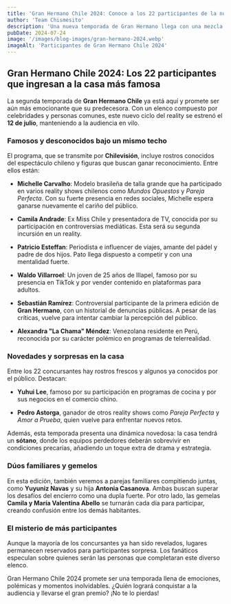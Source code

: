 ```yaml
---
title: 'Gran Hermano Chile 2024: Conoce a los 22 participantes de la nueva temporada'
author: 'Team Chismesito'
description: 'Una nueva temporada de Gran Hermano llega con una mezcla de famosos y anónimos dispuestos a competir.'
pubDate: 2024-07-24
image: '/images/blog-images/gran-hermano-2024.webp'
imageAlt: 'Participantes de Gran Hermano Chile 2024'
---
```


## Gran Hermano Chile 2024: Los 22 participantes que ingresan a la casa más famosa

La segunda temporada de **Gran Hermano Chile** ya está aquí y promete ser aún más emocionante que su predecesora. Con un elenco compuesto por celebridades y personas comunes, este nuevo ciclo del reality se estrenó el **12 de julio**, manteniendo a la audiencia en vilo. 

### Famosos y desconocidos bajo un mismo techo

El programa, que se transmite por **Chilevisión**, incluye rostros conocidos del espectáculo chileno y figuras que buscan ganar reconocimiento. Entre ellos están:

- **Michelle Carvalho**: Modelo brasileña de talla grande que ha participado en varios reality shows chilenos como *Mundos Opuestos* y *Pareja Perfecta*. Con su fuerte presencia en redes sociales, Michelle espera ganarse nuevamente el cariño del público.
  
- **Camila Andrade**: Ex Miss Chile y presentadora de TV, conocida por su participación en controversias mediáticas. Esta será su segunda incursión en un reality.

- **Patricio Esteffan**: Periodista e influencer de viajes, amante del pádel y padre de dos hijos. Pato llega dispuesto a competir y con una mentalidad fuerte.

- **Waldo Villarroel**: Un joven de 25 años de Illapel, famoso por su presencia en TikTok y por vender contenido en plataformas para adultos.

- **Sebastián Ramírez**: Controversial participante de la primera edición de **Gran Hermano**, con un historial de denuncias públicas. A pesar de las críticas, vuelve para intentar cambiar la percepción del público.

- **Alexandra "La Chama" Méndez**: Venezolana residente en Perú, reconocida por su carácter polémico en programas de telerrealidad.

### Novedades y sorpresas en la casa

Entre los 22 concursantes hay rostros frescos y algunos ya conocidos por el público. Destacan:

- **Yuhui Lee**, famoso por su participación en programas de cocina y por sus negocios en el comercio chino.
  
- **Pedro Astorga**, ganador de otros reality shows como *Pareja Perfecta* y *Amor a Prueba*, quien vuelve para enfrentar nuevos retos.

Además, esta temporada presenta una dinámica novedosa: la casa tendrá un **sótano**, donde los equipos perdedores deberán sobrevivir en condiciones precarias, añadiendo un toque extra de drama y estrategia.

### Dúos familiares y gemelos

En esta edición, también veremos a parejas familiares compitiendo juntas, como **Yuyuniz Navas** y su hija **Antonia Casanova**. Ambas buscan superar los desafíos del encierro como una dupla fuerte. Por otro lado, las gemelas **Camila y María Valentina Abello** se turnarán cada día para participar, creando confusión entre los demás habitantes.

### El misterio de más participantes

Aunque la mayoría de los concursantes ya han sido revelados, lugares permanecen reservados para participantes sorpresa. Los fanáticos especulan sobre quienes serán las personas que completaran este diverso elenco.

Gran Hermano Chile 2024 promete ser una temporada llena de emociones, polémicas y momentos inolvidables. ¿Quién logrará conquistar a la audiencia y llevarse el gran premio? ¡No te lo pierdas!

